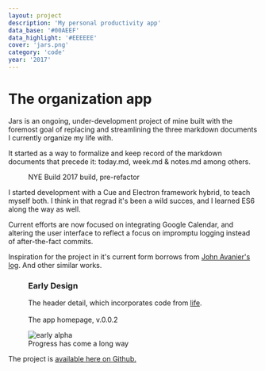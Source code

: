 ```yaml
---
layout: project
description: 'My personal productivity app'
data_base: '#00AEEF'
data_highlight: '#EEEEEE'
cover: 'jars.png'
category: 'code'
year: '2017'
---
```


# The organization app

<p>Jars is an ongoing, under-development project of mine built with the foremost goal of replacing and streamlining the three markdown documents I currently organize my life with.</p>

<p>It started as a way to formalize and keep record of the markdown documents that precede it: today.md, week.md &amp; notes.md among others.</p>

<figure>
	<img src="/assets/img/work/jars/NYE-build.png" alt="">
	<figcaption>NYE Build 2017 build, pre-refactor</figcaption>
</figure>

<p>I started development with a Cue and Electron framework hybrid, to teach myself both. I think in that regrad it's been a wild succes, and I learned ES6 along the way as well.</p>


<p>Current efforts are now focused on integrating Google Calendar, and altering the user interface to reflect a focus on impromptu logging instead of after-the-fact commits.</p>

<p>Inspiration for the project in it's current form borrows from <a href="https://joshavanier.github.io/">John Avanier's</a> <a href="https://joshavanier.github.io/wiki/log/">log</a>. And other similar works.</p>

<figure>
	<h3>Early Design</h3>
	<img src="/assets/img/work/jars/good-evening.png" alt="">
	<figcaption>The header detail, which incorporates code from <a href="/life">life</a>.</figcaption>
	<br>
	<img src="/assets/img/work/jars/readme-1.png" alt="">
	<figcaption>The app homepage, v.0.0.2</figcaption>
</figure>

<figure>
	<img src="/assets/img/work/jars/alpha-01.png" alt="early alpha">
	<figcaption>Progress has come a long way</figcaption>
</figure>


<p>The project is <a href="https://github.com/stockHuman/Jars">available here on Github.</a></p>

